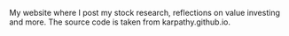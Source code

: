 My website where I post my stock research, reflections on value investing and more.
The source code is taken from karpathy.github.io.
